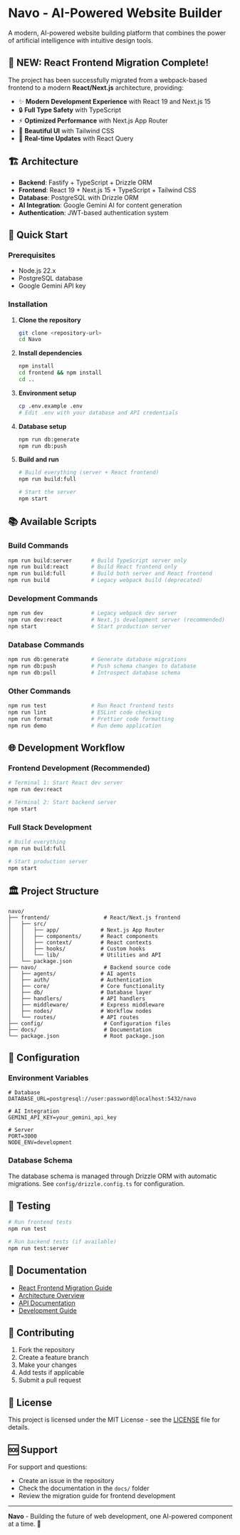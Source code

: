 # Navo - AI-Powered Website Builder

A modern, AI-powered website building platform that combines the power of artificial intelligence with intuitive design tools.

## 🚀 **NEW: React Frontend Migration Complete!**

The project has been successfully migrated from a webpack-based frontend to a modern **React/Next.js** architecture, providing:

- ✨ **Modern Development Experience** with React 19 and Next.js 15
- 🔒 **Full Type Safety** with TypeScript
- ⚡ **Optimized Performance** with Next.js App Router
- 🎨 **Beautiful UI** with Tailwind CSS
- 🔄 **Real-time Updates** with React Query

## 🏗️ Architecture

- **Backend**: Fastify + TypeScript + Drizzle ORM
- **Frontend**: React 19 + Next.js 15 + TypeScript + Tailwind CSS
- **Database**: PostgreSQL with Drizzle ORM
- **AI Integration**: Google Gemini AI for content generation
- **Authentication**: JWT-based authentication system

## 🚀 Quick Start

### Prerequisites

- Node.js 22.x
- PostgreSQL database
- Google Gemini API key

### Installation

1. **Clone the repository**

   ```bash
   git clone <repository-url>
   cd Navo
   ```

2. **Install dependencies**

   ```bash
   npm install
   cd frontend && npm install
   cd ..
   ```

3. **Environment setup**

   ```bash
   cp .env.example .env
   # Edit .env with your database and API credentials
   ```

4. **Database setup**

   ```bash
   npm run db:generate
   npm run db:push
   ```

5. **Build and run**

   ```bash
   # Build everything (server + React frontend)
   npm run build:full

   # Start the server
   npm start
   ```

## 📚 Available Scripts

### Build Commands

```bash
npm run build:server      # Build TypeScript server only
npm run build:react       # Build React frontend only
npm run build:full        # Build both server and React frontend
npm run build             # Legacy webpack build (deprecated)
```

### Development Commands

```bash
npm run dev               # Legacy webpack dev server
npm run dev:react         # Next.js development server (recommended)
npm start                 # Start production server
```

### Database Commands

```bash
npm run db:generate       # Generate database migrations
npm run db:push           # Push schema changes to database
npm run db:pull           # Introspect database schema
```

### Other Commands

```bash
npm run test              # Run React frontend tests
npm run lint              # ESLint code checking
npm run format            # Prettier code formatting
npm run demo              # Run demo application
```

## 🌐 Development Workflow

### Frontend Development (Recommended)

```bash
# Terminal 1: Start React dev server
npm run dev:react

# Terminal 2: Start backend server
npm start
```

### Full Stack Development

```bash
# Build everything
npm run build:full

# Start production server
npm start
```

## 🏛️ Project Structure

```
navo/
├── frontend/                 # React/Next.js frontend
│   ├── src/
│   │   ├── app/             # Next.js App Router
│   │   ├── components/      # React components
│   │   ├── context/         # React contexts
│   │   ├── hooks/           # Custom hooks
│   │   └── lib/             # Utilities and API
│   └── package.json
├── navo/                     # Backend source code
│   ├── agents/              # AI agents
│   ├── auth/                # Authentication
│   ├── core/                # Core functionality
│   ├── db/                  # Database layer
│   ├── handlers/            # API handlers
│   ├── middleware/          # Express middleware
│   ├── nodes/               # Workflow nodes
│   └── routes/              # API routes
├── config/                   # Configuration files
├── docs/                     # Documentation
└── package.json              # Root package.json
```

## 🔧 Configuration

### Environment Variables

```env
# Database
DATABASE_URL=postgresql://user:password@localhost:5432/navo

# AI Integration
GEMINI_API_KEY=your_gemini_api_key

# Server
PORT=3000
NODE_ENV=development
```

### Database Schema

The database schema is managed through Drizzle ORM with automatic migrations. See `config/drizzle.config.ts` for configuration.

## 🧪 Testing

```bash
# Run frontend tests
npm run test

# Run backend tests (if available)
npm run test:server
```

## 📖 Documentation

- [React Frontend Migration Guide](docs/progress/react-frontend-migration-complete.md)
- [Architecture Overview](docs/tech/architecture.md)
- [API Documentation](docs/api/README.md)
- [Development Guide](docs/development/README.md)

## 🤝 Contributing

1. Fork the repository
2. Create a feature branch
3. Make your changes
4. Add tests if applicable
5. Submit a pull request

## 📄 License

This project is licensed under the MIT License - see the [LICENSE](LICENSE) file for details.

## 🆘 Support

For support and questions:

- Create an issue in the repository
- Check the documentation in the `docs/` folder
- Review the migration guide for frontend development

---

**Navo** - Building the future of web development, one AI-powered component at a time. 🚀
